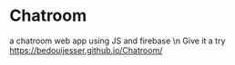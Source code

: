 # Chatroom
a chatroom web app using JS and firebase \n
Give it a try
https://bedouijesser.github.io/Chatroom/

